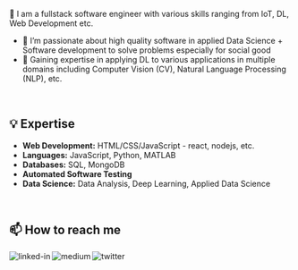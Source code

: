 <!---
nongnoochr/nongnoochr is a ✨ special ✨ repository because its `README.md` (this file) appears on your GitHub profile.
You can click the Preview link to take a look at your changes.
Emoji:
https://dev.to/bento/how-to-create-your-github-profil-readme-4gii

https://gist.github.com/rxaviers/7360908
--->


👋 I am a fullstack software engineer with various skills ranging from IoT, DL, Web Development etc.
- 🔭 I’m passionate about high quality software in applied Data Science + Software development to solve problems especially for social good
- 🌱 Gaining expertise in applying DL to various applications in multiple domains including Computer Vision (CV), Natural Language Processing (NLP), etc.

<br>

## :bulb: Expertise
* **Web Development:** HTML/CSS/JavaScript - react, nodejs, etc.
* **Languages:** JavaScript, Python, MATLAB
* **Databases:** SQL, MongoDB
* **Automated Software Testing**
* **Data Science:** Data Analysis, Deep Learning, Applied Data Science

<br>

## 📫 How to reach me
[<img align="left" alt="linked-in" src="https://img.shields.io/badge/linkedin-%230077B5.svg?&style=for-the-badge&logo=linkedin&logoColor=white" />](https://www.linkedin.com/in/nongnoochr/) [<img align="left" alt="medium" src="https://img.shields.io/badge/medium-%2312100E.svg?&style=for-the-badge&logo=medium&logoColor=white" />](https://medium.com/@nongnoochr) [<img align="left" alt="twitter" src="https://img.shields.io/badge/twitter-%231DA1F2.svg?&style=for-the-badge&logo=twitter&logoColor=white" />](https://twitter.com/nroongpi)
